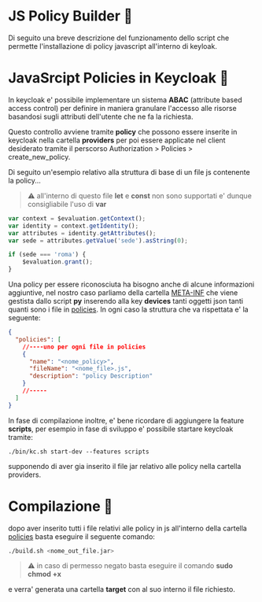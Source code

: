 # JS Policy Builder :book:

Di seguito una breve descrizione del funzionamento dello script che permette l'installazione di policy javascript all'interno di keyloak.

# JavaSrcipt Policies in Keycloak :passport_control:
In keycloak e' possibile implementare un sistema  __ABAC__ (attribute based access control) per definire in maniera granulare l'accesso alle risorse basandosi sugli attributi dell'utente che ne fa la richiesta.

Questo controllo avviene tramite __policy__ che possono essere inserite in keycloak nella cartella __providers__ per poi essere applicate nel client desiderato tramite il perscorso Authorization > Policies > create_new_policy.

Di seguito un'esempio relativo alla struttura di base di un file js contenente la policy...
>:warning: all'interno di questo file __let__ e __const__ non sono supportati e' dunque consigliabile l'uso di __var__
``` js
var context = $evaluation.getContext();
var identity = context.getIdentity();
var attributes = identity.getAttributes();
var sede = attributes.getValue('sede').asString(0);

if (sede === 'roma') {
    $evaluation.grant();
}

```
Una policy per essere riconosciuta ha bisogno anche di alcune informazioni aggiuntive, nel nostro caso parliamo della cartella [META-INF](META-INF) che viene gestista dallo script __py__ inserendo alla key __devices__ tanti oggetti json tanti quanti sono i file in [policies](policies).
In ogni caso la struttura che va rispettata e' la seguente:

```json
{
  "policies": [
    //----uno per ogni file in policies
    {
      "name": "<nome_policy>",
      "fileName": "<nome_file>.js",
      "description": "policy Description"
    }
    //-----
  ]
}
```
In fase di compilazione inoltre, e' bene ricordare di aggiungere la feature __scripts__, per esempio in fase di sviluppo e' possibile startare keycloak tramite:
```
./bin/kc.sh start-dev --features scripts  
```
supponendo di aver gia inserito il file jar relativo alle policy nella cartella providers.
# Compilazione :rocket:

dopo aver inserito tutti i file relativi alle policy in js all'interno della cartella [policies](policies) basta eseguire il seguente comando:
```bash
./build.sh <nome_out_file.jar>
```
>:warning: in caso di permesso negato basta eseguire il comando  __sudo chmod +x__

e verra' generata una cartella __target__ con al suo interno il file richiesto.
